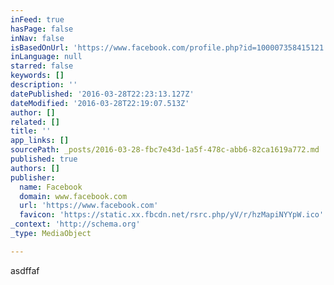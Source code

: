 ```yaml
---
inFeed: true
hasPage: false
inNav: false
isBasedOnUrl: 'https://www.facebook.com/profile.php?id=100007358415121'
inLanguage: null
starred: false
keywords: []
description: ''
datePublished: '2016-03-28T22:23:13.127Z'
dateModified: '2016-03-28T22:19:07.513Z'
author: []
related: []
title: ''
app_links: []
sourcePath: _posts/2016-03-28-fbc7e43d-1a5f-478c-abb6-82ca1619a772.md
published: true
authors: []
publisher:
  name: Facebook
  domain: www.facebook.com
  url: 'https://www.facebook.com'
  favicon: 'https://static.xx.fbcdn.net/rsrc.php/yV/r/hzMapiNYYpW.ico'
_context: 'http://schema.org'
_type: MediaObject

---
```

asdffaf